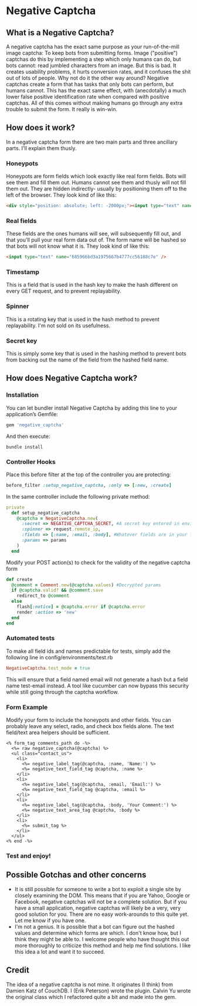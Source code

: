 # Negative Captcha

## What is a Negative Captcha?

A negative captcha has the exact same purpose as your run-of-the-mill image captcha: To keep bots from submitting forms. Image ("positive") captchas do this by implementing a step which only humans can do, but bots cannot: read jumbled characters from an image. But this is bad. It creates usability problems, it hurts conversion rates, and it confuses the shit out of lots of people. Why not do it the other way around? Negative captchas create a form that has tasks that only bots can perform, but humans cannot. This has the exact same effect, with (anecdotally) a much lower false positive identification rate when compared with positive captchas. All of this comes without making humans go through any extra trouble to submit the form. It really is win-win.

## How does it work?

In a negative captcha form there are two main parts and three ancillary parts. I'll explain them thusly.

### Honeypots

Honeypots are form fields which look exactly like real form fields. Bots will see them and fill them out. Humans cannot see them and thusly will not fill them out. They are hidden indirectly- usually by positioning them off to the left of the browser. They look kind of like this:

```html
<div style="position: absolute; left: -2000px;"><input type="text" name="name"  value="" /></div>
```

### Real fields

These fields are the ones humans will see, will subsequently fill out, and that you'll pull your real form data out of. The form name will be hashed so that bots will not know what it is. They look kind of like this:

```html
<input type="text" name="685966bd3a1975667b4777cc56188c7e" />
```

### Timestamp

This is a field that is used in the hash key to make the hash different on every GET request, and to prevent replayability.

### Spinner

This is a rotating key that is used in the hash method to prevent replayability. I'm not sold on its usefulness.

### Secret key

This is simply some key that is used in the hashing method to prevent bots from backing out the name of the field from the hashed field name.

## How does Negative Captcha work?

### Installation

You can let bundler install Negative Captcha by adding this line to your application’s Gemfile:

```ruby
gem 'negative_captcha'
```

And then execute:

    bundle install

### Controller Hooks

Place this before filter at the top of the controller you are protecting:

```ruby
before_filter :setup_negative_captcha, :only => [:new, :create]
```

In the same controller include the following private method:

```ruby
private
  def setup_negative_captcha
    @captcha = NegativeCaptcha.new(
      :secret => NEGATIVE_CAPTCHA_SECRET, #A secret key entered in environment.rb. 'rake secret' will give you a good one.
      :spinner => request.remote_ip, 
      :fields => [:name, :email, :body], #Whatever fields are in your form 
      :params => params
    )
  end
```

Modify your POST action(s) to check for the validity of the negative captcha form

```ruby
def create
  @comment = Comment.new(@captcha.values) #Decrypted params
  if @captcha.valid? && @comment.save
    redirect_to @comment
  else
    flash[:notice] = @captcha.error if @captcha.error 
    render :action => 'new'
  end
end
```

### Automated tests

To make all field ids and names predictable for tests,
simply add the following line in config/environments/test.rb

```ruby
NegativeCaptcha.test_mode = true
```

This will ensure that a field named email will not generate a hash but a field name test-email instead.
A tool like cucumber can now bypass this security while still going through the captcha workflow.

### Form Example

Modify your form to include the honeypots and other fields. You can probably leave any select, radio, and check box fields alone. The text field/text area helpers should be sufficient.

```erb
<% form_tag comments_path do -%>
  <%= raw negative_captcha(@captcha) %>
  <ul class="contact_us">
    <li>
      <%= negative_label_tag(@captcha, :name, 'Name:') %>
      <%= negative_text_field_tag @captcha, :name %>
    </li>
    <li>
      <%= negative_label_tag(@captcha, :email, 'Email:') %>
      <%= negative_text_field_tag @captcha, :email %>
    </li>
    <li>
      <%= negative_label_tag(@captcha, :body, 'Your Comment:') %>
      <%= negative_text_area_tag @captcha, :body %>
    </li>
    <li>
      <%= submit_tag %>
    </li>
  </ul>
<% end -%>
```

### Test and enjoy!

## Possible Gotchas and other concerns

* It is still possible for someone to write a bot to exploit a single site by closely examining the DOM. This means that if you are Yahoo, Google or Facebook, negative captchas will not be a complete solution. But if you have a small application, negative captchas will likely be a very, very good solution for you. There are no easy work-arounds to this quite yet. Let me know if you have one.
* I'm not a genius. It is possible that a bot can figure out the hashed values and determine which forms are which. I don't know how, but I think they might be able to. I welcome people who have thought this out more thoroughly to criticize this method and help me find solutions. I like this idea a lot and want it to succeed.

## Credit

The idea of a negative captcha is not mine. It originates (I think) from Damien Katz of CouchDB. I (Erik Peterson) wrote the plugin. Calvin Yu wrote the original class which I refactored quite a bit and made into the gem.
